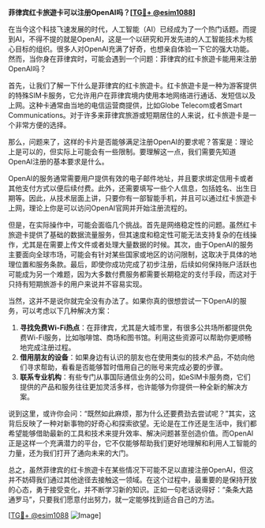 **菲律宾红卡旅遊卡可以注册OpenAI吗？[[TG💪+ @esim1088](https://t.me/s/esim1088)]**

在当今这个科技飞速发展的时代，人工智能（AI）已经成为了一个热门话题。而提到AI，不得不提的就是OpenAI，这是一个以研究和开发先进的人工智能技术为核心目标的组织。很多人对OpenAI充满了好奇，也想亲自体验一下它的强大功能。然而，当你身在菲律宾时，可能会遇到一个问题：菲律宾的红卡旅遊卡能用来注册OpenAI吗？

首先，让我们了解一下什么是菲律宾的红卡旅遊卡。红卡旅遊卡是一种为游客提供的特殊SIM卡服务，它允许用户在菲律宾境内使用本地网络进行通话、发短信以及上网。这种卡通常由当地的电信运营商提供，比如Globe Telecom或者Smart Communications。对于许多来菲律宾旅游或短期居住的人来说，红卡旅遊卡是一个非常方便的选择。

那么，问题来了，这样的卡片是否能够满足注册OpenAI的要求呢？答案是：理论上是可以的，但实际上可能会有一些限制。要理解这一点，我们需要先知道OpenAI注册的基本要求是什么。

OpenAI的服务通常需要用户提供有效的电子邮件地址，并且要求绑定信用卡或者其他支付方式以便后续付费。此外，还需要填写一些个人信息，包括姓名、出生日期等。因此，从技术层面上讲，只要你有一部智能手机，并且可以通过红卡旅遊卡上网，理论上你是可以访问OpenAI官网并开始注册流程的。

但是，在实际操作中，可能会面临几个挑战。首先是网络稳定性的问题。虽然红卡旅遊卡提供了基础的数据流量服务，但其速度和稳定性可能无法支持复杂的在线操作，尤其是在需要上传文件或者处理大量数据的时候。其次，由于OpenAI的服务主要面向全球市场，可能会有针对某些国家或地区的访问限制，这取决于具体的地理位置和服务条款。最后，即使你成功完成了初步注册，后续如何保持账户活跃也可能成为另一个难题，因为大多数付费服务都需要长期稳定的支付手段，而这对于只持有短期旅游卡的用户来说并不容易实现。

当然，这并不是说你就完全没有办法了。如果你真的很想尝试一下OpenAI的服务，可以考虑以下几种解决方案：

1. **寻找免费Wi-Fi热点**：在菲律宾，尤其是大城市里，有很多公共场所都提供免费Wi-Fi服务，比如咖啡馆、商场和图书馆。利用这些资源可以帮助你更顺畅地完成注册过程。
2. **借用朋友的设备**：如果身边有认识的朋友也在使用类似的技术产品，不妨向他们寻求帮助，看看是否能够暂时借用自己的账号来完成必要的步骤。
3. **联系专业机构**：有些专门从事国际通信业务的公司，如eSIM卡服务商，它们提供的产品和服务往往更加灵活多样，也许能够为你提供一种全新的解决方案。

说到这里，或许你会问：“既然如此麻烦，那为什么还要费劲去尝试呢？”其实，这背后反映了一种对新事物的好奇心和探索欲望。无论是在工作还是生活中，我们都希望能够借助最新的工具和技术来提升效率、解决问题甚至创造价值。而OpenAI正是这样一个充满潜力的平台，它不仅能够帮助我们更好地理解和利用人工智能的力量，还为我们打开了通向未来的大门。

总之，虽然菲律宾的红卡旅遊卡在某些情况下可能不足以直接注册OpenAI，但这并不妨碍我们通过其他途径去接触这一领域。在这个过程中，最重要的是保持开放的心态，勇于接受变化，并不断学习新的知识。正如一句老话说得好：“条条大路通罗马”，只要我们愿意付出努力，就一定能够找到适合自己的方法。

[[TG💪+ @esim1088](https://t.me/s/esim1088) ![Image](https://i.postimg.cc/4NQfJmqS/Snipaste-2025-05-13-00-14-12.png)]